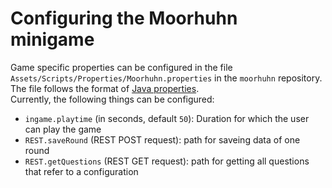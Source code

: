 # Configuring the Moorhuhn minigame

Game specific properties can be configured in the file `Assets/Scripts/Properties/Moorhuhn.properties` in the `moorhuhn` repository.  
The file follows the format of [Java properties](https://docs.oracle.com/en/java/javase/17/docs/api//java.base/java/util/Properties.html).  
Currently, the following things can be configured:
  - `ingame.playtime` (in seconds, default `50`): Duration for which the user can play the game
  - `REST.saveRound` (REST POST request): path for saveing data of one round
  - `REST.getQuestions` (REST GET request): path for getting all questions that refer to a configuration
